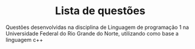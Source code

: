 <h1 align="center"> Lista de questões </h1>

Questões desenvolvidas na disciplina de Linguagem de programação 1 na Universidade Federal do Rio Grande do Norte, utilizando como base a linguagem c++
